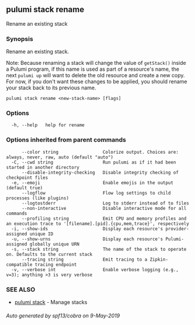 ## pulumi stack rename

Rename an existing stack

### Synopsis

Rename an existing stack.

Note: Because renaming a stack will change the value of `getStack()` inside a Pulumi program, if this
name is used as part of a resource's name, the next `pulumi up` will want to delete the old resource and
create a new copy. For now, if you don't want these changes to be applied, you should rename your stack
back to its previous name.

```
pulumi stack rename <new-stack-name> [flags]
```

### Options

```
  -h, --help   help for rename
```

### Options inherited from parent commands

```
      --color string                 Colorize output. Choices are: always, never, raw, auto (default "auto")
  -C, --cwd string                   Run pulumi as if it had been started in another directory
      --disable-integrity-checking   Disable integrity checking of checkpoint files
  -e, --emoji                        Enable emojis in the output (default true)
      --logflow                      Flow log settings to child processes (like plugins)
      --logtostderr                  Log to stderr instead of to files
      --non-interactive              Disable interactive mode for all commands
      --profiling string             Emit CPU and memory profiles and an execution trace to '[filename].[pid].{cpu,mem,trace}', respectively
  -i, --show-ids                     Display each resource's provider-assigned unique ID
  -u, --show-urns                    Display each resource's Pulumi-assigned globally unique URN
  -s, --stack string                 The name of the stack to operate on. Defaults to the current stack
      --tracing string               Emit tracing to a Zipkin-compatible tracing endpoint
  -v, --verbose int                  Enable verbose logging (e.g., v=3); anything >3 is very verbose
```

### SEE ALSO

* [pulumi stack](pulumi_stack.md)	 - Manage stacks

###### Auto generated by spf13/cobra on 9-May-2019
